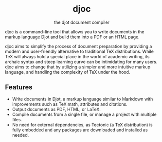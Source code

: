 <div align="center">

# djoc

the djot document compiler

</div>

djoc is a command-line tool that allows you to write documents in the markup
language [Djot](https://djot.net) and build them into a PDF or an HTML page.

djoc aims to simplify the process of document preparation by providing a modern
and user-friendly alternative to traditional TeX distributions. While TeX will
always hold a special place in the world of academic writing, its archaic syntax
and steep learning curve can be intimidating for many users. djoc aims to change
that by utilizing a simpler and more intuitive markup language, and handling the
complexity of TeX under the hood.

## Features

- Write documents in Djot, a markup language similar to Markdown with
  improvements such as TeX math, attributes and citations.
- Output documents as PDF, HTML, or LaTeX.
- Compile documents from a single file, or manage a project with multiple files.
- No need for external dependencies, as Tectonic (a TeX distribution) is fully
  embedded and any packages are downloaded and installed as needed.
